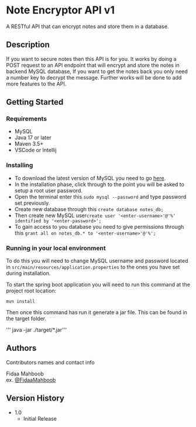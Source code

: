 # Note Encryptor API v1

A RESTful API that can encrypt notes and store them in a database.

## Description

If you want to secure notes then this API is for you. It works by doing a POST request to an API endpoint that will encrypt and store the notes in backend MySQL database, If you want to get the notes back you only need a number key to decrypt the message. Further works will be done to add more features to the API. 

## Getting Started

### Requirements

* MySQL
* Java 17 or later
* Maven 3.5+
* VSCode or Intellij

### Installing

* To download the latest version of MySQL you need to go <a href="https://dev.mysql.com/downloads/mysql/">here</a>.
* In the installation phase, click through to the point you will be asked to setup a root user password.
* Open the terminal enter this ```sudo mysql --password``` and type password set previously.
* Create new database through this ```create database notes_db;```
* Then create new MySQL user```create user '<enter-username>'@'%' identified by '<enter-password>';```
* To gain access to you database you need to give permissions through this ```grant all on notes_db.* to '<enter-username>'@'%';```

### Running in your local environment

To do this you will need to change MySQL username and password located in ```src/main/resources/application.properties``` to the ones you have set during installation.

To start the spring boot application you will need to run this command at the project root location:

``` mvn install ```

Then once this command has run it generate a jar file. This can be found in the target folder.

''' java -jar ./target/*.jar'''


## Authors

Contributors names and contact info

Fidaa Mahboob  
ex. [@FidaaMahboob](https://www.fidaamahboob.com)

## Version History

* 1.0
    * Initial Release


